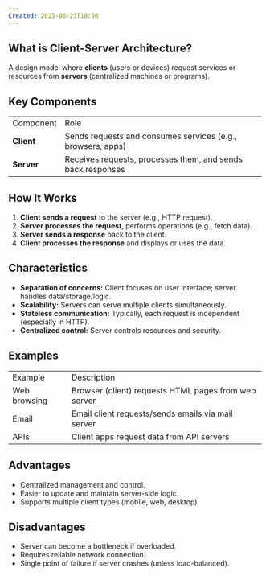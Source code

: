 ```yaml
---
Created: 2025-06-23T18:50
---
```

## What is Client-Server Architecture?

A design model where **clients** (users or devices) request services or resources from **servers** (centralized machines or programs).

  

## Key Components

|   |   |
|---|---|
|Component|Role|
|**Client**|Sends requests and consumes services (e.g., browsers, apps)|
|**Server**|Receives requests, processes them, and sends back responses|

  

## How It Works

1. **Client sends a request** to the server (e.g., HTTP request).
2. **Server processes the request**, performs operations (e.g., fetch data).
3. **Server sends a response** back to the client.
4. **Client processes the response** and displays or uses the data.

  

## Characteristics

- **Separation of concerns:** Client focuses on user interface; server handles data/storage/logic.
- **Scalability:** Servers can serve multiple clients simultaneously.
- **Stateless communication:** Typically, each request is independent (especially in HTTP).
- **Centralized control:** Server controls resources and security.

  

## Examples

|   |   |
|---|---|
|Example|Description|
|Web browsing|Browser (client) requests HTML pages from web server|
|Email|Email client requests/sends emails via mail server|
|APIs|Client apps request data from API servers|

  

## Advantages

- Centralized management and control.
- Easier to update and maintain server-side logic.
- Supports multiple client types (mobile, web, desktop).

  

## Disadvantages

- Server can become a bottleneck if overloaded.
- Requires reliable network connection.
- Single point of failure if server crashes (unless load-balanced).